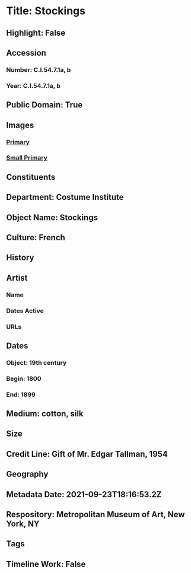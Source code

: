 # Title: Stockings
## Highlight: False
## Accession
### Number: C.I.54.7.1a, b
### Year: C.I.54.7.1a, b
## Public Domain: True
## Images
### [Primary](https://images.metmuseum.org/CRDImages/ci/original/CI54.7.1ab.jpg)
### [Small Primary](https://images.metmuseum.org/CRDImages/ci/web-large/CI54.7.1ab.jpg)
## Constituents
## Department: Costume Institute
## Object Name: Stockings
## Culture: French
## History
## Artist
### Name
### Dates Active
### URLs
## Dates
### Object: 19th century
### Begin: 1800
### End: 1899
## Medium: cotton, silk
## Size
## Credit Line: Gift of Mr. Edgar Tallman, 1954
## Geography
## Metadata Date: 2021-09-23T18:16:53.2Z
## Respository: Metropolitan Museum of Art, New York, NY
## Tags
## Timeline Work: False